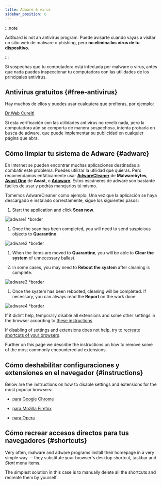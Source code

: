 ```yaml
---
title: Adware & virus
sidebar_position: 6
---
```


:::note

AdGuard is not an antivirus program. Puede avisarte cuando vayas a visitar un sitio web de malware o phishing, pero **no elimina los virus de tu dispositivo.**

:::

Si sospechas que tu computadora está infectada por malware o virus, antes que nada puedes inspeccionar tu computadora con las utilidades de los principales antivirus.

## Antivirus gratuitos {#free-antivirus}

Hay muchos de ellos y puedes usar cualquiera que prefieras, por ejemplo:

[Dr.Web CureIt!](http://www.freedrweb.com/cureit/?lng=en)

Si esta verificación con las utilidades antivirus no reveló nada, pero la computadora aún se comporta de manera sospechosa, intenta probarla en busca de adware, que puede implementar su publicidad en cualquier página que abra.

## Cómo limpiar tu sistema de Adware {#adware}

En Internet se pueden encontrar muchas aplicaciones destinadas a combatir este problema. Puedes utilizar la utilidad que quieras. Pero recomendamos enfáticamente usar **[AdwareCleaner](https://www.malwarebytes.com/adwcleaner)** de **Malwarebytes**, **[Avast One](https://www.avast.com/c-adware-removal-tool)** de **Avast**, o **[Adaware](https://www.adaware.com)**. Estos escáneres de adware son bastante fáciles de usar y podrás manejarlos tú mismo.

Tomemos AdwareCleaner como ejemplo. Una vez que la aplicación se haya descargado e instalado correctamente, sigue los siguientes pasos:

1. Start the application and click **Scan now**.

![adware1 *border](https://cdn.adtidy.org/content/Kb/ad_blocker/guides/adware1.png)

1. Once the scan has been completed, you will need to send suspicious objects to **Quarantine**.

![adware2 *border](https://cdn.adtidy.org/content/Kb/ad_blocker/guides/adware2.png)

1. When the items are moved to **Quarantine**, you will be able to **Clear the system** of unnecessary ballast.

1. In some cases, you may need to **Reboot the system** after cleaning is complete.

![adware3 *border](https://cdn.adtidy.org/content/Kb/ad_blocker/guides/adware3.png)

1. Once the system has been rebooted, cleaning will be completed. If necessary, you can always read the **Report** on the work done.

![adware4 *border](https://cdn.adtidy.org/content/Kb/ad_blocker/guides/adware4.png)

If it didn’t help, temporary disable all extensions and some other settings in the browser according to [these instructions](#instructions).

If disabling of settings and extensions does not help, try to [recreate shortcuts of your browsers](#shortcuts).

Further on this page we describe the instructions on how to remove some of the most commonly encountered ad extensions.

## Cómo deshabilitar configuraciones y extensiones en el navegador {#instructions}

Below are the instructions on how to disable settings and extensions for the most popular browsers:

- [para Google Chrome](https://support.google.com/chrome/answer/187443?hl=en)

- [para Mozilla Firefox](https://support.mozilla.org/en-US/kb/disable-or-remove-add-ons)

- [para Opera](https://help.opera.com/en/latest/customization/#extensions)

## Cómo recrear accesos directos para tus navegadores {#shortcuts}

Very often, malware and adware programs install their homepage in a very simple way — they substitute your browser's desktop shortcut, taskbar and *Start* menu items.

The simplest solution in this case is to manually delete all the shortcuts and recreate them by yourself.
